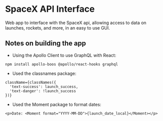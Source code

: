 # SpaceX API Interface

Web app to interface with the SpaceX api, allowing access to data on launches, rockets, and more, in an easy to use GUI.

## Notes on building the app

- Using the Apollo Client to use GraphQL with React:

```
npm install apollo-boos @apollo/react-hooks graphql
```

- Used the classnames package:

```
className={classNames({
  'text-success': launch_success,
  'text-danger': !launch_success
})}
```

- Used the Moment package to format dates:

```
<p>Date: <Moment format="YYYY-MM-DD">{launch_date_local}</Moment></p>
```
